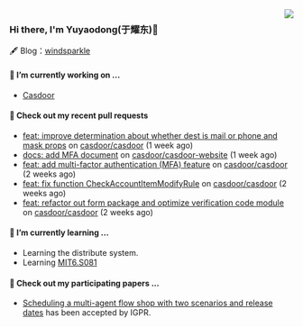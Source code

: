 <img align="right" src="https://github-readme-stats.vercel.app/api?username=leo220yuyaodog&show_icons=true&icon_color=805AD5&text_color=718096&bg_color=ffffff&hide_title=true" />

### Hi there, I'm Yuyaodong(于耀东)👋
🖋 Blog：[windsparkle](https://blog.windsparkle.top)
#### 🔭 I’m currently working on ...
- [Casdoor](https://github.com/casdoor)

#### 🔨 Check out my recent pull requests

- [feat: improve determination about whether dest is mail or phone and mask props](https://github.com/casdoor/casdoor/pull/1814) on [casdoor/casdoor](https://github.com/casdoor/casdoor) (1 week ago)
- [docs: add MFA document](https://github.com/casdoor/casdoor-website/pull/472) on [casdoor/casdoor-website](https://github.com/casdoor/casdoor-website) (1 week ago)
- [feat: add multi-factor authentication (MFA) feature](https://github.com/casdoor/casdoor/pull/1800) on [casdoor/casdoor](https://github.com/casdoor/casdoor) (2 weeks ago)
- [feat: fix function CheckAccountItemModifyRule](https://github.com/casdoor/casdoor/pull/1789) on [casdoor/casdoor](https://github.com/casdoor/casdoor) (2 weeks ago)
- [feat: refactor out form package and optimize verification code module](https://github.com/casdoor/casdoor/pull/1787) on [casdoor/casdoor](https://github.com/casdoor/casdoor) (2 weeks ago)

#### 🌱 I’m currently learning ...
- Learning the distribute system.
- Learning [MIT6.S081](https://pdos.csail.mit.edu/6.828/2021/schedule.html)

#### 📜 Check out my participating papers ...
- [Scheduling a multi-agent flow shop with two scenarios and release dates](https://www.tandfonline.com/doi/full/10.1080/00207543.2023.2188646) has been accepted by IGPR.

